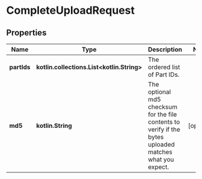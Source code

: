 
# CompleteUploadRequest

## Properties
| Name | Type | Description | Notes |
| ------------ | ------------- | ------------- | ------------- |
| **partIds** | **kotlin.collections.List&lt;kotlin.String&gt;** | The ordered list of Part IDs.  |  |
| **md5** | **kotlin.String** | The optional md5 checksum for the file contents to verify if the bytes uploaded matches what you expect.  |  [optional] |



